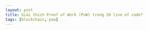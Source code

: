 ```yaml
---
layout: post
title: Giải thích Proof of Work (PoW) trong 20 line of code?
tags: [blockchain, pow]
---
```



